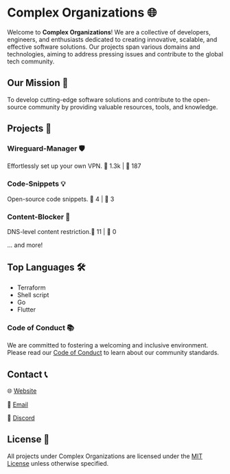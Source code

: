 # Complex Organizations 🌐

Welcome to **Complex Organizations**! We are a collective of developers, engineers, and enthusiasts dedicated to creating innovative, scalable, and effective software solutions. Our projects span various domains and technologies, aiming to address pressing issues and contribute to the global tech community.

## Our Mission 🌟

To develop cutting-edge software solutions and contribute to the open-source community by providing valuable resources, tools, and knowledge.

## Projects 🚀

### Wireguard-Manager 🛡️

Effortlessly set up your own VPN. 🌟 1.3k | 🍴 187

### Code-Snippets 💡

Open-source code snippets. 🌟 4 | 🍴 3

### Content-Blocker 🛑

DNS-level content restriction.🌟 11 | 🍴 0

... and more!

## Top Languages 🛠️

- Terraform
- Shell script
- Go
- Flutter

### Code of Conduct 📚

We are committed to fostering a welcoming and inclusive environment. Please read our [Code of Conduct](https://github.com/complexorganizations/code-of-conduct) to learn about our community standards.

## Contact 📞

🌐 [Website](https://www.complexorganizations.com)  

📧 [Email](mailto:support@complexorganizations.com)

📱 [Discord](https://discord.gg/Nbsk9VMpFS)

## License 📜

All projects under Complex Organizations are licensed under the [MIT License](https://opensource.org/licenses/MIT) unless otherwise specified.

